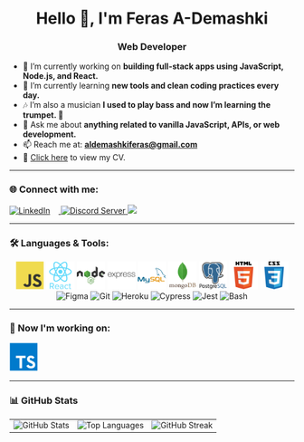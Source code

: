 <h1 align="center">Hello 👋, I'm Feras A-Demashki</h1>
<h3 align="center">Web Developer</h3>

- 🔭 I’m currently working on **building full-stack apps using JavaScript, Node.js, and React.**
- 🌱 I’m currently learning **new tools and clean coding practices every day.**
- 🎶 I’m also a musician  **I used to play bass and now I’m learning the trumpet. 🎺**
- 💬 Ask me about **anything related to vanilla JavaScript, APIs, or web development.**
- 📫 Reach me at: **aldemashkiferas@gmail.com**
- 📄 [Click here](https://app.enhancv.com/share/6f14a1dc/?utm_medium=growth&utm_campaign=share-resume&utm_source=dynamic) to view my CV.

---

### 🌐 Connect with me:
<p align="left">
  <a href="https://www.linkedin.com/in/feras-al-demashki/
" target="_blank">
    <img src="https://raw.githubusercontent.com/rahuldkjain/github-profile-readme-generator/master/src/images/icons/Social/linked-in-alt.svg" alt="LinkedIn" height="35" style="margin-right: 15px;" />
  </a>
  <a href="https://discord.gg/xFHxEhhZg5" target="_blank" title="Join my Discord server">
    <img src="https://raw.githubusercontent.com/rahuldkjain/github-profile-readme-generator/master/src/images/icons/Social/discord.svg" alt="Discord Server" height="40" />
  </a>
  <a href="" target="_blank">
  <img src="https://img.shields.io/badge/Spotify-1DB954?style=for-the-badge&logo=spotify&logoColor=white" height="40" />
</a>
</p>

---

### 🛠️ Languages & Tools:
<p align="center">
  <img src="https://raw.githubusercontent.com/devicons/devicon/master/icons/javascript/javascript-original.svg" alt="JavaScript" width="50" height="50"/>
  <img src="https://raw.githubusercontent.com/devicons/devicon/master/icons/react/react-original-wordmark.svg" alt="React" width="50" height="50"/>
  <img src="https://raw.githubusercontent.com/devicons/devicon/master/icons/nodejs/nodejs-original-wordmark.svg" alt="Node.js" width="50" height="50"/>
  <img src="https://raw.githubusercontent.com/devicons/devicon/master/icons/express/express-original-wordmark.svg" alt="Express.js" width="50" height="50"/>
  <img src="https://raw.githubusercontent.com/devicons/devicon/master/icons/mysql/mysql-original-wordmark.svg" alt="MySQL" width="50" height="50"/>
  <img src="https://raw.githubusercontent.com/devicons/devicon/master/icons/mongodb/mongodb-original-wordmark.svg" alt="MongoDB" width="50" height="50"/>
  <img src="https://raw.githubusercontent.com/devicons/devicon/master/icons/postgresql/postgresql-original-wordmark.svg" alt="PostgreSQL" width="50" height="50"/>
  <img src="https://raw.githubusercontent.com/devicons/devicon/master/icons/html5/html5-original-wordmark.svg" alt="HTML5" width="50" height="50"/>
  <img src="https://raw.githubusercontent.com/devicons/devicon/master/icons/css3/css3-original-wordmark.svg" alt="CSS3" width="50" height="50"/>
  <img src="https://www.vectorlogo.zone/logos/figma/figma-icon.svg" alt="Figma" width="50" height="50"/>
  <img src="https://www.vectorlogo.zone/logos/git-scm/git-scm-icon.svg" alt="Git" width="50" height="50"/>
  <img src="https://www.vectorlogo.zone/logos/heroku/heroku-icon.svg" alt="Heroku" width="50" height="50"/>
  <img src="https://raw.githubusercontent.com/simple-icons/simple-icons/6e46ec1fc23b60c8fd0d2f2ff46db82e16dbd75f/icons/cypress.svg" alt="Cypress" width="50" height="50"/>
  <img src="https://www.vectorlogo.zone/logos/jestjsio/jestjsio-icon.svg" alt="Jest" width="50" height="50"/>
  <img src="https://www.vectorlogo.zone/logos/gnu_bash/gnu_bash-icon.svg" alt="Bash" width="50" height="50"/>
</p>

---

### 🧪 Now I'm working on:
<p align="left">
  <img src="https://raw.githubusercontent.com/devicons/devicon/master/icons/typescript/typescript-original.svg" alt="TypeScript" width="50" height="50"/>
</p>

---

### 📊 GitHub Stats

<table>
  <tr>
    <td>
      <img src="https://github-readme-stats.vercel.app/api?username=feras-aldemashki&show_icons=true&locale=en" alt="GitHub Stats" />
    </td>
    <td>
      <img src="https://github-readme-stats.vercel.app/api/top-langs?username=feras-aldemashki&show_icons=true&locale=en&layout=compact" alt="Top Languages" />
    </td>
    <td>
      <img src="https://github-readme-streak-stats.herokuapp.com/?user=feras-aldemashki" alt="GitHub Streak" />
    </td>
  </tr>
</table>

